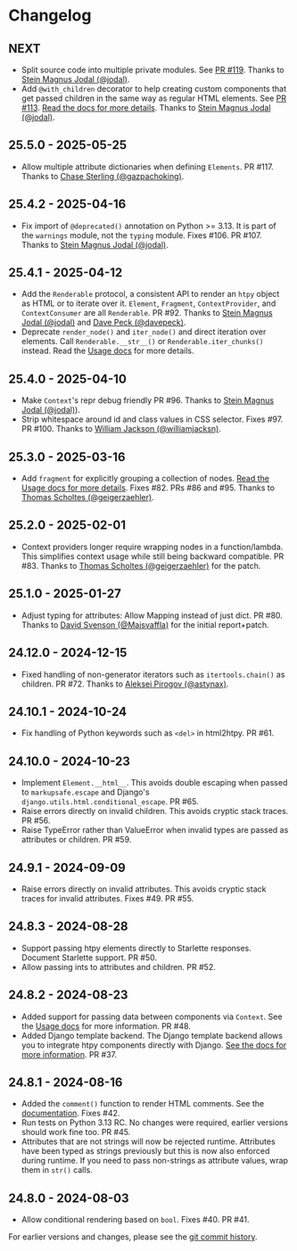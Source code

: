 # Changelog

## NEXT
- Split source code into multiple private modules.
  See [PR #119](https://github.com/pelme/htpy/pull/119).
  Thanks to [Stein Magnus Jodal (@jodal)](https://github.com/jodal).
- Add `@with_children` decorator to help creating custom components that get passed children in the same way as regular HTML elements.
  See [PR #113](https://github.com/pelme/htpy/pull/113).
  [Read the docs for more details](common-patterns.md#components-with-children).
  Thanks to [Stein Magnus Jodal (@jodal)](https://github.com/jodal).

## 25.5.0 - 2025-05-25
- Allow multiple attribute dictionaries when defining `Elements`.
  PR #117.
  Thanks to [Chase Sterling (@gazpachoking)](https://github.com/gazpachoking).

## 25.4.2 - 2025-04-16
- Fix import of `@deprecated()` annotation on Python >= 3.13. It is part of the `warnings` module, not the `typing` module.
  Fixes #106. PR #107.
  Thanks to [Stein Magnus Jodal (@jodal)](https://github.com/jodal).

## 25.4.1 - 2025-04-12
- Add the `Renderable` protocol, a consistent API to render an `htpy` object as HTML or to iterate over it. `Element`, `Fragment`, `ContextProvider`, and `ContextConsumer` are all `Renderable`.
  PR #92.
  Thanks to [Stein Magnus Jodal (@jodal)](https://github.com/jodal) and [Dave Peck (@davepeck)](https://github.com/davepeck).
- Deprecate `render_node()` and `iter_node()` and direct iteration over elements. Call `Renderable.__str__()` or `Renderable.iter_chunks()` instead.
  Read the [Usage docs](usage.md#renderable) for more details.

## 25.4.0 - 2025-04-10
- Make `Context`'s repr debug friendly PR #96.
  Thanks to [Stein Magnus Jodal (@jodal)](https://github.com/jodal)).
- Strip whitespace around id and class values in CSS selector.
  Fixes #97. PR #100.
  Thanks to [William Jackson (@williamjacksn)](https://github.com/williamjacksn).

## 25.3.0 - 2025-03-16
- Add `fragment` for explicitly grouping a collection of nodes.
  [Read the Usage docs for more details](usage.md#fragments).
  Fixes #82. PRs #86 and #95.
  Thanks to [Thomas Scholtes (@geigerzaehler)](https://github.com/geigerzaehler).

## 25.2.0 - 2025-02-01
- Context providers longer require wrapping nodes in a function/lambda. This
simplifies context usage while still being backward compatible.
  PR #83.
  Thanks to [Thomas Scholtes (@geigerzaehler)](https://github.com/geigerzaehler) for the patch.

## 25.1.0 - 2025-01-27
- Adjust typing for attributes: Allow Mapping instead of just dict.
  PR #80.
  Thanks to [David Svenson (@Majsvaffla)](https://github.com/Majsvaffla) for the initial report+patch.

## 24.12.0 - 2024-12-15
- Fixed handling of non-generator iterators such as `itertools.chain()` as children.
  PR #72.
  Thanks to [Aleksei Pirogov (@astynax)](https://github.com/astynax).

## 24.10.1 - 2024-10-24
- Fix handling of Python keywords such as `<del>` in html2htpy.
  PR #61.

## 24.10.0 - 2024-10-23
- Implement `Element.__html__`. This avoids double escaping when passed to `markupsafe.escape` and Django's `django.utils.html.conditional_escape`.
  PR #65.
- Raise errors directly on invalid children. This avoids cryptic stack traces.
  PR #56.
- Raise TypeError rather than ValueError when invalid types are passed as attributes or children.
  PR #59.

## 24.9.1 - 2024-09-09
- Raise errors directly on invalid attributes. This avoids cryptic stack traces for invalid attributes.
  Fixes #49. PR #55.

## 24.8.3 - 2024-08-28
- Support passing htpy elements directly to Starlette responses. Document Starlette support.
  PR #50.
- Allow passing ints to attributes and children.
  PR #52.

## 24.8.2 - 2024-08-23
- Added support for passing data between components via `Context`.
  See the [Usage docs](usage.md#passing-data-with-context) for more information.
  PR #48.
- Added Django template backend. The Django template backend allows you to integrate htpy components directly with Django.
  [See the docs for more information](django.md#the-htpy-template-backend).
  PR #37.

## 24.8.1 - 2024-08-16
 - Added the `comment()` function to render HTML comments.
   See the [documentation](usage.md#html-comments).
   Fixes #42.
 - Run tests on Python 3.13 RC. No changes were required, earlier versions should work fine too.
   PR #45.
 - Attributes that are not strings will now be rejected runtime. Attributes have been typed as strings previously but this is now also enforced during runtime. If you need to pass non-strings as attribute values, wrap them in `str()` calls.

## 24.8.0 - 2024-08-03
- Allow conditional rendering based on `bool`.
  Fixes #40. PR #41.

For earlier versions and changes, please see the [git commit
history](https://github.com/pelme/htpy/commits/main/?since=2023-10-19&until=2024-07-17).
